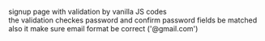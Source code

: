 signup page with validation by vanilla JS codes<br>
the validation checkes password and confirm password fields be matched<br>
also it make sure email format be correct ('@gmail.com')
